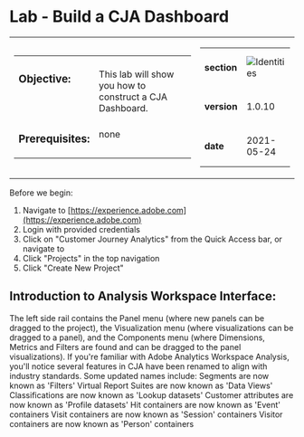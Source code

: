 Lab  - Build a CJA Dashboard
==========
<table style="border-collapse: collapse; border: none;" class="tab" cellspacing="0" cellpadding="0">

<tr style="border: none;">

<div align="left">
<td width="600" style="border: none;">
<table>
<tbody valign="top">
      <tr width="500">
            <td valign="top"><h3>Objective:</h3></td>
            <td valign="top"><br>This lab will show you how to construct a CJA Dashboard.
            </td>
     </tr>
     <tr width="500">
           <td valign="top"><h3>Prerequisites:</h3></td>
           <td valign="top"><br>none
           </td>
     </tr>
</tbody>
</table>
</td>
</div>

<div align="right">
<td style="border: none;" valign="top">

<table>
<tbody valign="top">
      <tr>
            <td valign="middle" height="70"><b>section</b></td>
            <td valign="middle" height="70"><img src="https://github.com/adobe/AEP-Hands-on-Labs/blob/master/assets/images/left_hand_nav_menu_schemas.png?raw=true" alt="Identities"></td>
      </tr>
      <tr>
            <td valign="middle" height="70"><b>version</b></td>
            <td valign="middle" height="70">1.0.10</td>
      </tr>
      <tr>
            <td valign="middle" height="70"><b>date</b></td>
            <td valign="middle" height="70">2021-05-24</td>
      </tr>
</tbody>
</table>
</td>
</div>

</tr>
</table>

Before we begin:
1. Navigate to [https://experience.adobe.com](https://experience.adobe.com)
2. Login with provided credentials
3. Click on "Customer Journey Analytics" from the Quick Access bar, or navigate to 
4. Click "Projects" in the top navigation
5. Click "Create New Project"

Introduction to Analysis Workspace Interface:
-----------------
The left side rail contains the Panel menu (where new panels can be dragged to the project), the Visualization menu (where visualizations can be dragged to a panel), and the Components menu (where Dimensions, Metrics and Filters are found and can be dragged to the panel visualizations).
If you're familiar with Adobe Analytics Workspace Analysis, you'll notice several features in CJA have been renamed to align with industry standards. Some updated names include:
Segments are now known as 'Filters'
Virtual Report Suites are now known as 'Data Views'
Classifications are now known as 'Lookup datasets'
Customer attributes are now known as 'Profile datasets'
Hit containers are now known as 'Event' containers
Visit containers are now known as 'Session' containers
Visitor containers are now known as 'Person' containers


